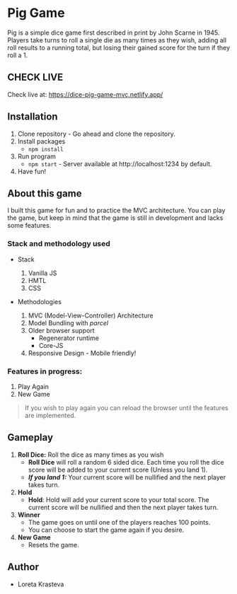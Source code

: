 # Pig Game

Pig is a simple dice game first described in print by John Scarne in 1945. Players take turns to roll a single die as many times as they wish, adding all roll results to a running total, but losing their gained score for the turn if they roll a 1.

## CHECK LIVE
Check live at: https://dice-pig-game-mvc.netlify.app/

## Installation 
1. Clone repository - Go ahead and clone the repository.
2. Install packages 
    * `npm install`
3. Run program
    * `npm start` - Server available at http://localhost:1234 by default.
4. Have fun!


## About this game
I built this game for fun and to practice the MVC architecture. You can play the game, but keep in mind that the game is still in development and lacks some features.

### Stack and methodology used
* Stack
    1. Vanilla JS
    2. HMTL
    3. CSS

* Methodologies
    1. MVC (Model-View-Controller) Architecture
    2. Model Bundling with *parcel*
    3. Older browser support 
        * Regenerator runtime
        * Core-JS
    4. Responsive Design - Mobile friendly!
        

### Features in progress:
1. Play Again
2. New Game

> If you wish to play again you can reload the browser until the features are implemented.

## Gameplay

1. **Roll Dice:** Roll the dice as many times as you wish
    * **Roll Dice** will roll a random 6 sided dice. Each time you roll the dice score will be added to your current score (Unless you land 1).
    * ***If you land 1:*** Your current score will be nullified and the next player takes turn.
2. **Hold**
    * **Hold**: Hold will add your current score to your total score. The current score will be nullified and then the next player takes turn.
3. **Winner** 
    * The game goes on until one of the players reaches 100 points.
    * You can choose to start the game again if you desire.
4. **New Game**
    * Resets the game.
 
 ## Author
 * Loreta Krasteva